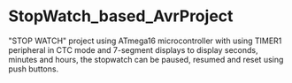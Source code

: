 # StopWatch_based_AvrProject
"STOP WATCH" project using ATmega16 microcontroller with using TIMER1 peripheral in CTC mode and 7-segment displays to display seconds, minutes and hours, the stopwatch can be paused, resumed and reset using push buttons.
